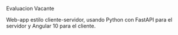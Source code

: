 Evaluacion Vacante

Web-app estilo cliente-servidor, usando Python con FastAPI para el servidor y Angular 10 para el cliente.